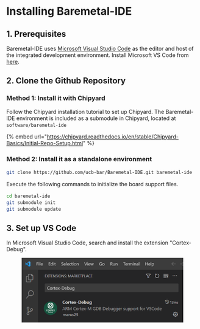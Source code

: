 # Installing Baremetal-IDE

## 1. Prerequisites

Baremetal-IDE uses [Microsoft Visual Studio Code](https://code.visualstudio.com/) as the editor and host of the integrated development environment. Install Microsoft VS Code from [here](https://code.visualstudio.com/download).



## 2. Clone the Github Repository

### Method 1: Install it with Chipyard

Follow the Chipyard installation tutorial to set up Chipyard. The Baremetal-IDE environment is included as a submodule in Chipyard, located at `software/baremetal-ide`

{% embed url="https://chipyard.readthedocs.io/en/stable/Chipyard-Basics/Initial-Repo-Setup.html" %}



### Method 2: Install it as a standalone environment

```bash
git clone https://github.com/ucb-bar/Baremetal-IDE.git baremetal-ide
```



Execute the following commands to initialize the board support files.

```bash
cd baremetal-ide
git submodule init
git submodule update
```



## 3. Set up VS Code

In Microsoft Visual Studio Code, search and install the extension "Cortex-Debug".

<figure><img src="../.gitbook/assets/image (3) (1).png" alt=""><figcaption></figcaption></figure>

